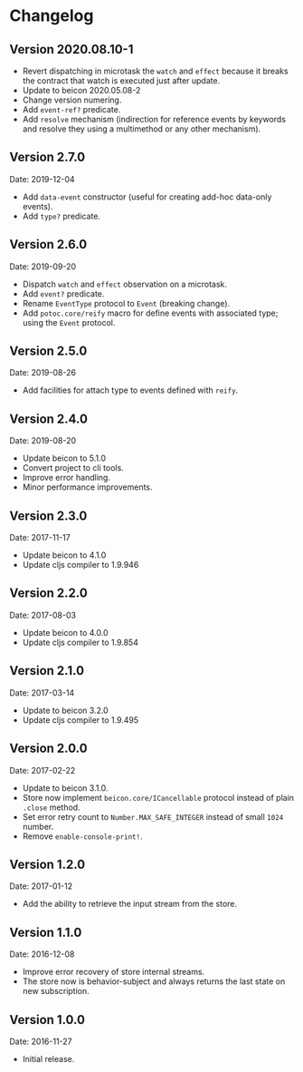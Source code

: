 # Changelog #

## Version 2020.08.10-1 ##

- Revert dispatching in microtask the `watch` and `effect` because it breaks
  the contract that watch is executed just after update.
- Update to beicon 2020.05.08-2
- Change version numering.
- Add `event-ref?` predicate.
- Add `resolve` mechanism (indirection for reference events by keywords and resolve
  they using a multimethod or any other mechanism).


## Version 2.7.0 ##

Date: 2019-12-04

- Add `data-event` constructor (useful for creating add-hoc data-only
  events).
- Add `type?` predicate.


## Version 2.6.0 ##

Date: 2019-09-20

- Dispatch `watch` and `effect` observation on a microtask.
- Add `event?` predicate.
- Rename `EventType` protocol to `Event` (breaking change).
- Add `potoc.core/reify` macro for define events with associated type;
  using the `Event` protocol.


## Version 2.5.0 ##

Date: 2019-08-26

- Add facilities for attach type to events defined with `reify`.


## Version 2.4.0 ##

Date: 2019-08-20

- Update beicon to 5.1.0
- Convert project to cli tools.
- Improve error handling.
- Minor performance improvements.

## Version 2.3.0 ##

Date: 2017-11-17

- Update beicon to 4.1.0
- Update cljs compiler to 1.9.946


## Version 2.2.0 ##

Date: 2017-08-03

- Update beicon to 4.0.0
- Update cljs compiler to 1.9.854


## Version 2.1.0 ##

Date: 2017-03-14

- Update to beicon 3.2.0
- Update cljs compiler to 1.9.495


## Version 2.0.0 ##

Date: 2017-02-22

- Update to beicon 3.1.0.
- Store now implement `beicon.core/ICancellable` protocol
  instead of plain `.close` method.
- Set error retry count to `Number.MAX_SAFE_INTEGER`
  instead of small `1024` number.
- Remove `enable-console-print!`.


## Version 1.2.0 ##

Date: 2017-01-12

- Add the ability to retrieve the input stream from the store.


## Version 1.1.0 ##

Date: 2016-12-08

- Improve error recovery of store internal streams.
- The store now is behavior-subject and always returns the last
  state on new subscription.


## Version 1.0.0 ##

Date: 2016-11-27

- Initial release.
